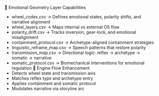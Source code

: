 🧠 Emotional Geometry Layer Capabilities
- wheel_codex.csv → Defines emotional states, polarity shifts, and narrative alignment
- wheel_layers.csv → Maps internal vs external OS flow
- polarity_drift.csv → Tracks inversion, gear-lock, and emotional misalignment
- containment_protocol.csv → Archetype-aligned containment strategies
- linguistic_reframe_map.csv → Speech patterns that restore polarity
- transmission_map.csv → Directional logic: reflex → archetype → somatic → narrative
- somatic_protocol.csv → Biomechanical interventions for emotional regulation
🔄 Engine Flow Enhancement
- Detects wheel state and transmission axis
- Matches reflex type and archetype entry
- Applies containment and somatic protocol
- Modulates narrative via storyline arc

